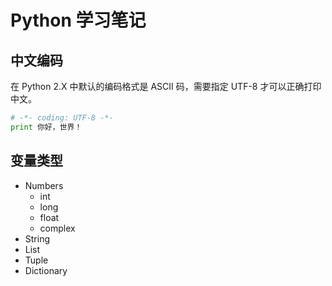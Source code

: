 # Python 学习笔记

## 中文编码

在 Python 2.X 中默认的编码格式是 ASCII 码，需要指定 UTF-8 才可以正确打印中文。

```python
# -*- coding: UTF-8 -*-
print 你好，世界！
```

## 变量类型

- Numbers
    - int
    - long
    - float
    - complex
- String
- List
- Tuple
- Dictionary

